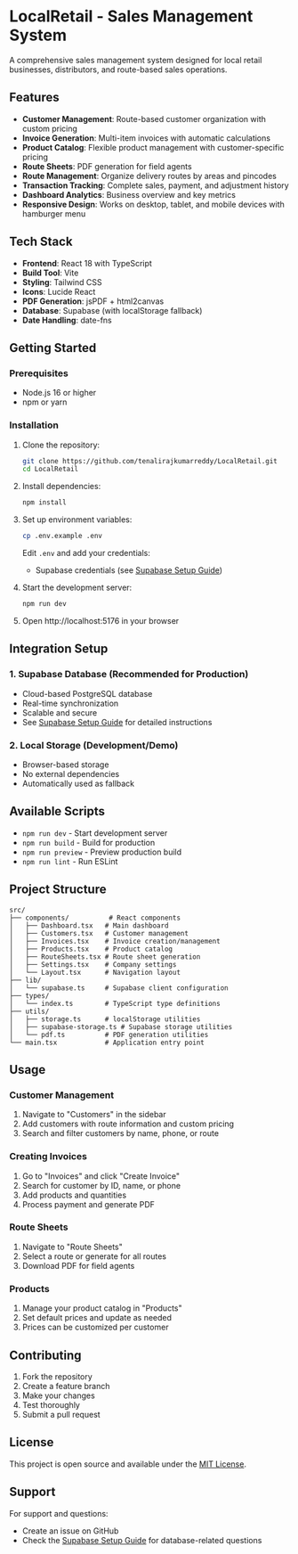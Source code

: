 # LocalRetail - Sales Management System

A comprehensive sales management system designed for local retail businesses, distributors, and route-based sales operations.

## Features

- **Customer Management**: Route-based customer organization with custom pricing
- **Invoice Generation**: Multi-item invoices with automatic calculations
- **Product Catalog**: Flexible product management with customer-specific pricing
- **Route Sheets**: PDF generation for field agents
- **Route Management**: Organize delivery routes by areas and pincodes
- **Transaction Tracking**: Complete sales, payment, and adjustment history
- **Dashboard Analytics**: Business overview and key metrics
- **Responsive Design**: Works on desktop, tablet, and mobile devices with hamburger menu

## Tech Stack

- **Frontend**: React 18 with TypeScript
- **Build Tool**: Vite
- **Styling**: Tailwind CSS
- **Icons**: Lucide React
- **PDF Generation**: jsPDF + html2canvas
- **Database**: Supabase (with localStorage fallback)
- **Date Handling**: date-fns

## Getting Started

### Prerequisites

- Node.js 16 or higher
- npm or yarn

### Installation

1. Clone the repository:
   ```bash
   git clone https://github.com/tenalirajkumarreddy/LocalRetail.git
   cd LocalRetail
   ```

2. Install dependencies:
   ```bash
   npm install
   ```

3. Set up environment variables:
   ```bash
   cp .env.example .env
   ```
   
   Edit `.env` and add your credentials:
   - Supabase credentials (see [Supabase Setup Guide](SUPABASE_SETUP.md))

4. Start the development server:
   ```bash
   npm run dev
   ```

5. Open http://localhost:5176 in your browser

## Integration Setup

### 1. Supabase Database (Recommended for Production)
- Cloud-based PostgreSQL database
- Real-time synchronization
- Scalable and secure
- See [Supabase Setup Guide](SUPABASE_SETUP.md) for detailed instructions

### 2. Local Storage (Development/Demo)
- Browser-based storage
- No external dependencies
- Automatically used as fallback

## Available Scripts

- `npm run dev` - Start development server
- `npm run build` - Build for production
- `npm run preview` - Preview production build
- `npm run lint` - Run ESLint

## Project Structure

```
src/
├── components/          # React components
│   ├── Dashboard.tsx   # Main dashboard
│   ├── Customers.tsx   # Customer management
│   ├── Invoices.tsx    # Invoice creation/management
│   ├── Products.tsx    # Product catalog
│   ├── RouteSheets.tsx # Route sheet generation
│   ├── Settings.tsx    # Company settings
│   └── Layout.tsx      # Navigation layout
├── lib/
│   └── supabase.ts     # Supabase client configuration
├── types/
│   └── index.ts        # TypeScript type definitions
├── utils/
│   ├── storage.ts      # localStorage utilities
│   ├── supabase-storage.ts # Supabase storage utilities
│   └── pdf.ts          # PDF generation utilities
└── main.tsx            # Application entry point
```

## Usage

### Customer Management
1. Navigate to "Customers" in the sidebar
2. Add customers with route information and custom pricing
3. Search and filter customers by name, phone, or route

### Creating Invoices
1. Go to "Invoices" and click "Create Invoice"
2. Search for customer by ID, name, or phone
3. Add products and quantities
4. Process payment and generate PDF

### Route Sheets
1. Navigate to "Route Sheets"
2. Select a route or generate for all routes
3. Download PDF for field agents

### Products
1. Manage your product catalog in "Products"
2. Set default prices and update as needed
3. Prices can be customized per customer

## Contributing

1. Fork the repository
2. Create a feature branch
3. Make your changes
4. Test thoroughly
5. Submit a pull request

## License

This project is open source and available under the [MIT License](LICENSE).

## Support

For support and questions:
- Create an issue on GitHub
- Check the [Supabase Setup Guide](SUPABASE_SETUP.md) for database-related questions
